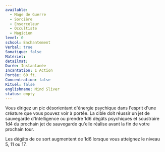 ```yaml
---
available:
  - Mage de Guerre
  - Sorcière
  - Ensorceleur
  - Occultiste
  - Magicien
level: 0
school: Enchantement
Verbal: true
Somatique: false
Matériel:
detailmat:
Durée: Instantanée
Incantation: 1 Action
Portée: 60 ft.
Concentration: false
Rituel: false
englishname: Mind Sliver
status: empty
---
```

Vous dirigez un pic désorientant d'énergie psychique dans l'esprit d'une créature que vous pouvez voir à portée. La cible doit réussir un jet de sauvegarde d'Intelligence ou prendre 1d6 dégâts psychiques et soustraire 1d4 du prochain jet de sauvegarde qu'elle réalise avant la fin de votre prochain tour.

Les dégâts de ce sort augmentent de 1d6 lorsque vous atteignez le niveau 5, 11 ou 17.
